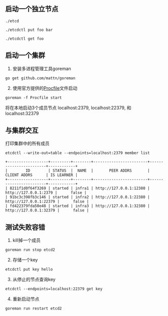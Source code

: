 ## 启动一个独立节点

```
./etcd

./etcdctl put foo bar

./etcdctl get foo
```

## 启动一个集群

1. 安装多进程管理工具goreman

`go get github.com/mattn/goreman`

2. 使用官方提供的[Procfile](https://github.com/etcd-io/etcd/blob/master/Procfile.v2)文件启动

`goreman -f Procfile start`

将在本地启动3个成员节点
localhost:2379, localhost:22379, 和 localhost:32379

## 与集群交互

打印集群中的所有成员

`etcdctl --write-out=table --endpoints=localhost:2379 member list`

```
+------------------+---------+--------+------------------------+------------------------+------------+
|        ID        | STATUS  |  NAME  |       PEER ADDRS       |      CLIENT ADDRS      | IS LEARNER |
+------------------+---------+--------+------------------------+------------------------+------------+
| 8211f1d0f64f3269 | started | infra1 | http://127.0.0.1:12380 |  http://127.0.0.1:2379 |      false |
| 91bc3c398fb3c146 | started | infra2 | http://127.0.0.1:22380 | http://127.0.0.1:22379 |      false |
| fd422379fda50e48 | started | infra3 | http://127.0.0.1:32380 | http://127.0.0.1:32379 |      false |
```

## 测试失败容错

1. kill掉一个成员

`goreman run stop etcd2`

2. 存储一个key

`etcdctl put key hello`

3. 从停止的节点查询key

`etcdctl --endpoints=localhost:22379 get key`

4. 重新启动节点

`goreman run restart etcd2`



